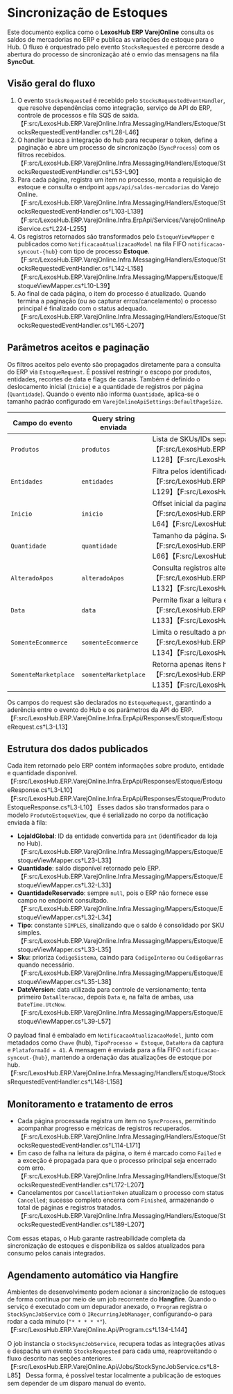 # Sincronização de Estoques

Este documento explica como o **LexosHub ERP VarejOnline** consulta os saldos de mercadorias no ERP e publica as variações de estoque para o Hub. O fluxo é orquestrado pelo evento `StocksRequested` e percorre desde a abertura do processo de sincronização até o envio das mensagens na fila **SyncOut**.

## Visão geral do fluxo

1. O evento `StocksRequested` é recebido pelo `StocksRequestedEventHandler`, que resolve dependências como integração, serviço de API do ERP, controle de processos e fila SQS de saída.【F:src/LexosHub.ERP.VarejOnline.Infra.Messaging/Handlers/Estoque/StocksRequestedEventHandler.cs†L28-L46】
2. O handler busca a integração do hub para recuperar o token, define a paginação e abre um processo de sincronização (`SyncProcess`) com os filtros recebidos.【F:src/LexosHub.ERP.VarejOnline.Infra.Messaging/Handlers/Estoque/StocksRequestedEventHandler.cs†L53-L90】
3. Para cada página, registra um item no processo, monta a requisição de estoque e consulta o endpoint `apps/api/saldos-mercadorias` do Varejo Online.【F:src/LexosHub.ERP.VarejOnline.Infra.Messaging/Handlers/Estoque/StocksRequestedEventHandler.cs†L103-L139】【F:src/LexosHub.ERP.VarejOnline.Infra.ErpApi/Services/VarejoOnlineApiService.cs†L224-L255】
4. Os registros retornados são transformados pelo `EstoqueViewMapper` e publicados como `NotificacaoAtualizacaoModel` na fila FIFO `notificacao-syncout-{hub}` com tipo de processo **Estoque**.【F:src/LexosHub.ERP.VarejOnline.Infra.Messaging/Handlers/Estoque/StocksRequestedEventHandler.cs†L142-L158】【F:src/LexosHub.ERP.VarejOnline.Infra.Messaging/Mappers/Estoque/EstoqueViewMapper.cs†L10-L39】
5. Ao final de cada página, o item do processo é atualizado. Quando termina a paginação (ou ao capturar erros/cancelamento) o processo principal é finalizado com o status adequado.【F:src/LexosHub.ERP.VarejOnline.Infra.Messaging/Handlers/Estoque/StocksRequestedEventHandler.cs†L165-L207】

## Parâmetros aceitos e paginação

Os filtros aceitos pelo evento são propagados diretamente para a consulta do ERP via `EstoqueRequest`. É possível restringir o escopo por produtos, entidades, recortes de data e flags de canais. Também é definido o deslocamento inicial (`Inicio`) e a quantidade de registros por página (`Quantidade`). Quando o evento não informa `Quantidade`, aplica-se o tamanho padrão configurado em `VarejOnlineApiSettings:DefaultPageSize`.

| Campo do evento | Query string enviada | Descrição |
| --------------- | -------------------- | --------- |
| `Produtos` | `produtos` | Lista de SKUs/IDs separados por vírgula para restringir a consulta.【F:src/LexosHub.ERP.VarejOnline.Infra.Messaging/Handlers/Estoque/StocksRequestedEventHandler.cs†L125-L128】【F:src/LexosHub.ERP.VarejOnline.Infra.ErpApi/Services/VarejoOnlineApiService.cs†L230-L234】|
| `Entidades` | `entidades` | Filtra pelos identificadores das entidades (lojas) desejadas.【F:src/LexosHub.ERP.VarejOnline.Infra.Messaging/Handlers/Estoque/StocksRequestedEventHandler.cs†L125-L129】【F:src/LexosHub.ERP.VarejOnline.Infra.ErpApi/Services/VarejoOnlineApiService.cs†L230-L235】|
| `Inicio` | `inicio` | Offset inicial da paginação. Default: `0` quando ausente.【F:src/LexosHub.ERP.VarejOnline.Infra.Messaging/Handlers/Estoque/StocksRequestedEventHandler.cs†L63-L64】【F:src/LexosHub.ERP.VarejOnline.Infra.ErpApi/Services/VarejoOnlineApiService.cs†L236-L238】|
| `Quantidade` | `quantidade` | Tamanho da página. Se não informado ou <= 0, usa o valor padrão da configuração do serviço.【F:src/LexosHub.ERP.VarejOnline.Infra.Messaging/Handlers/Estoque/StocksRequestedEventHandler.cs†L63-L66】【F:src/LexosHub.ERP.VarejOnline.Infra.ErpApi/Services/VarejoOnlineApiService.cs†L239-L240】|
| `AlteradoApos` | `alteradoApos` | Consulta registros alterados após a data/hora informada.【F:src/LexosHub.ERP.VarejOnline.Infra.Messaging/Handlers/Estoque/StocksRequestedEventHandler.cs†L131-L132】【F:src/LexosHub.ERP.VarejOnline.Infra.ErpApi/Services/VarejoOnlineApiService.cs†L242-L244】|
| `Data` | `data` | Permite fixar a leitura em uma data-base específica (saldo histórico).【F:src/LexosHub.ERP.VarejOnline.Infra.Messaging/Handlers/Estoque/StocksRequestedEventHandler.cs†L132-L133】【F:src/LexosHub.ERP.VarejOnline.Infra.ErpApi/Services/VarejoOnlineApiService.cs†L245-L246】|
| `SomenteEcommerce` | `somenteEcommerce` | Limita o resultado a produtos marcados para e-commerce.【F:src/LexosHub.ERP.VarejOnline.Infra.Messaging/Handlers/Estoque/StocksRequestedEventHandler.cs†L133-L134】【F:src/LexosHub.ERP.VarejOnline.Infra.ErpApi/Services/VarejoOnlineApiService.cs†L248-L250】|
| `SomenteMarketplace` | `somenteMarketplace` | Retorna apenas itens habilitados para marketplace.【F:src/LexosHub.ERP.VarejOnline.Infra.Messaging/Handlers/Estoque/StocksRequestedEventHandler.cs†L134-L135】【F:src/LexosHub.ERP.VarejOnline.Infra.ErpApi/Services/VarejoOnlineApiService.cs†L251-L252】|

Os campos do request são declarados no `EstoqueRequest`, garantindo a aderência entre o evento do Hub e os parâmetros da API do ERP.【F:src/LexosHub.ERP.VarejOnline.Infra.ErpApi/Responses/Estoque/EstoqueRequest.cs†L3-L13】

## Estrutura dos dados publicados

Cada item retornado pelo ERP contém informações sobre produto, entidade e quantidade disponível.【F:src/LexosHub.ERP.VarejOnline.Infra.ErpApi/Responses/Estoque/EstoqueResponse.cs†L3-L10】【F:src/LexosHub.ERP.VarejOnline.Infra.ErpApi/Responses/Estoque/ProdutoEstoqueResponse.cs†L3-L10】 Esses dados são transformados para o modelo `ProdutoEstoqueView`, que é serializado no corpo da notificação enviada à fila:

- **LojaIdGlobal**: ID da entidade convertida para `int` (identificador da loja no Hub).【F:src/LexosHub.ERP.VarejOnline.Infra.Messaging/Mappers/Estoque/EstoqueViewMapper.cs†L23-L33】
- **Quantidade**: saldo disponível retornado pelo ERP.【F:src/LexosHub.ERP.VarejOnline.Infra.Messaging/Mappers/Estoque/EstoqueViewMapper.cs†L32-L33】
- **QuantidadeReservado**: sempre `null`, pois o ERP não fornece esse campo no endpoint consultado.【F:src/LexosHub.ERP.VarejOnline.Infra.Messaging/Mappers/Estoque/EstoqueViewMapper.cs†L32-L34】
- **Tipo**: constante `SIMPLES`, sinalizando que o saldo é consolidado por SKU simples.【F:src/LexosHub.ERP.VarejOnline.Infra.Messaging/Mappers/Estoque/EstoqueViewMapper.cs†L33-L35】
- **Sku**: prioriza `CodigoSistema`, caindo para `CodigoInterno` ou `CodigoBarras` quando necessário.【F:src/LexosHub.ERP.VarejOnline.Infra.Messaging/Mappers/Estoque/EstoqueViewMapper.cs†L35-L38】
- **DateVersion**: data utilizada para controle de versionamento; tenta primeiro `DataAlteracao`, depois `Data` e, na falta de ambas, usa `DateTime.UtcNow`.【F:src/LexosHub.ERP.VarejOnline.Infra.Messaging/Mappers/Estoque/EstoqueViewMapper.cs†L39-L57】

O payload final é embalado em `NotificacaoAtualizacaoModel`, junto com metadados como `Chave` (hub), `TipoProcesso = Estoque`, `DataHora` da captura e `PlataformaId = 41`. A mensagem é enviada para a fila FIFO `notificacao-syncout-{hub}`, mantendo a ordenação das atualizações de estoque por hub.【F:src/LexosHub.ERP.VarejOnline.Infra.Messaging/Handlers/Estoque/StocksRequestedEventHandler.cs†L148-L158】

## Monitoramento e tratamento de erros

- Cada página processada registra um item no `SyncProcess`, permitindo acompanhar progresso e métricas de registros recuperados.【F:src/LexosHub.ERP.VarejOnline.Infra.Messaging/Handlers/Estoque/StocksRequestedEventHandler.cs†L114-L171】
- Em caso de falha na leitura da página, o item é marcado como `Failed` e a exceção é propagada para que o processo principal seja encerrado com erro.【F:src/LexosHub.ERP.VarejOnline.Infra.Messaging/Handlers/Estoque/StocksRequestedEventHandler.cs†L172-L207】
- Cancelamentos por `CancellationToken` atualizam o processo com status `Cancelled`; sucesso completo encerra com `Finished`, armazenando o total de páginas e registros tratados.【F:src/LexosHub.ERP.VarejOnline.Infra.Messaging/Handlers/Estoque/StocksRequestedEventHandler.cs†L189-L207】

Com essas etapas, o Hub garante rastreabilidade completa da sincronização de estoques e disponibiliza os saldos atualizados para consumo pelos canais integrados.

## Agendamento automático via Hangfire

Ambientes de desenvolvimento podem acionar a sincronização de estoques de forma contínua por meio de um job recorrente do **Hangfire**. Quando o serviço é executado com um depurador anexado, o `Program` registra o `StockSyncJobService` com o `IRecurringJobManager`, configurando-o para rodar a cada minuto (`"* * * * *"`).【F:src/LexosHub.ERP.VarejOnline.Api/Program.cs†L134-L144】

O job instancia o `StockSyncJobService`, recupera todas as integrações ativas e despacha um evento `StocksRequested` para cada uma, reaproveitando o fluxo descrito nas seções anteriores.【F:src/LexosHub.ERP.VarejOnline.Api/Jobs/StockSyncJobService.cs†L8-L85】 Dessa forma, é possível testar localmente a publicação de estoques sem depender de um disparo manual do evento.
